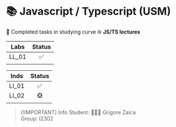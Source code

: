 # 📚 Javascript / Typescript (USM)

📝 Completed tasks in studying curve 🌐 **JS/TS lectures**

| Labs  | Status |
| :---: | :----: |
| LL_01 |   ✅   |
|       |        |

| Inds  | Status |
| :---: | :----: |
| LI_01 |   ✅   |
| LI_02 |   ❎   |
|       |        |

> [!IMPORTANT] Info
> Student: 👨🏻‍💻 Grigore Zaica  
> Group: I2302